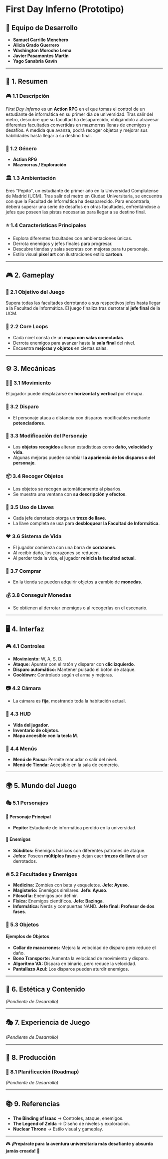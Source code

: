 # First Day Inferno (Prototipo)

## 📌 Equipo de Desarrollo
- **Samuel Carrillo Menchero**
- **Alicia Grado Guerrero**
- **Washington Morocho Lema**
- **Javier Pasamontes Martín**
- **Yago Sanabria Gavín**

---

## 📝 1. Resumen

### 🎮 1.1 Descripción
*First Day Inferno* es un **Action RPG** en el que tomas el control de un estudiante de informática en su primer día de universidad. Tras salir del metro, descubre que su facultad ha desaparecido, obligándolo a atravesar diferentes facultades convertidas en mazmorras llenas de enemigos y desafíos. A medida que avanza, podrá recoger objetos y mejorar sus habilidades hasta llegar a su destino final.

### 🏹 1.2 Género
- **Action RPG**
- **Mazmorras / Exploración**

### 🏛️ 1.3 Ambientación
Eres "Pepito", un estudiante de primer año en la Universidad Complutense de Madrid (UCM). Tras salir del metro en Ciudad Universitaria, se encuentra con que la Facultad de Informática ha desaparecido. Para encontrarla, deberá superar una serie de desafíos en otras facultades, enfrentándose a jefes que poseen las pistas necesarias para llegar a su destino final.

### ⭐ 1.4 Características Principales
- Explora diferentes facultades con ambientaciones únicas.
- Derrota enemigos y jefes finales para progresar.
- Descubre tiendas y salas secretas con mejoras para tu personaje.
- Estilo visual **pixel art** con ilustraciones estilo **cartoon**.

---

## 🎮 2. Gameplay

### 🎯 2.1 Objetivo del Juego
Supera todas las facultades derrotando a sus respectivos jefes hasta llegar a la Facultad de Informática. El juego finaliza tras derrotar al **jefe final** de la UCM.

### 🔄 2.2 Core Loops
- Cada nivel consta de un **mapa con salas conectadas**.
- Derrota enemigos para avanzar hasta la **sala final** del nivel.
- Encuentra **mejoras y objetos** en ciertas salas.

---

## ⚙️ 3. Mecánicas

### 🏃‍♂️ 3.1 Movimiento
El jugador puede desplazarse en **horizontal y vertical** por el mapa.

### 🔫 3.2 Disparo
- El personaje ataca a distancia con disparos modificables mediante **potenciadores**.

### 🎒 3.3 Modificación del Personaje
- Los **objetos recogidos** alteran estadísticas como **daño, velocidad y vida**.
- Algunas mejoras pueden cambiar **la apariencia de los disparos o del personaje**.

### 📦 3.4 Recoger Objetos
- Los objetos se recogen automáticamente al pisarlos.
- Se muestra una ventana con **su descripción y efectos**.

### 🔑 3.5 Uso de Llaves
- Cada jefe derrotado otorga un **trozo de llave**.
- La llave completa se usa para **desbloquear la Facultad de Informática**.

### ❤️ 3.6 Sistema de Vida
- El jugador comienza con una barra de **corazones**.
- Al recibir daño, los corazones se reducen.
- Al perder toda la vida, el jugador **reinicia la facultad actual**.

### 🛒 3.7 Comprar
- En la tienda se pueden adquirir objetos a cambio de **monedas**.

### 💰 3.8 Conseguir Monedas
- Se obtienen al derrotar enemigos o al recogerlas en el escenario.

---

## 🖥️ 4. Interfaz

### 🎮 4.1 Controles
- **Movimiento:** W, A, S, D.
- **Ataque:** Apuntar con el ratón y disparar con **clic izquierdo**.
- **Disparo automático:** Mantener pulsado el botón de ataque.
- **Cooldown:** Controlado según el arma y mejoras.

### 📷 4.2 Cámara
- La cámara es **fija**, mostrando toda la habitación actual.

### 🏁 4.3 HUD
- **Vida del jugador**.
- **Inventario de objetos**.
- **Mapa accesible con la tecla M**.

### 📜 4.4 Menús
- **Menú de Pausa:** Permite reanudar o salir del nivel.
- **Menú de Tienda:** Accesible en la sala de comercio.

---

## 🌍 5. Mundo del Juego

### 🎭 5.1 Personajes
#### 👤 Personaje Principal
- **Pepito:** Estudiante de informática perdido en la universidad.

#### 👹 Enemigos
- **Súbditos:** Enemigos básicos con diferentes patrones de ataque.
- **Jefes:** Poseen **múltiples fases** y dejan caer **trozos de llave** al ser derrotados.

### 🔥 5.2 Facultades y Enemigos
- **Medicina:** Zombies con bata y esqueletos. **Jefe: Ayuso**.
- **Magisterio:** Enemigos similares. **Jefe: Ayuso**.
- **Filosofía:** Enemigos por definir.
- **Física:** Enemigos científicos. **Jefe: Bazinga**.
- **Informática:** Nerds y compuertas NAND. **Jefe final: Profesor de dos fases**.

### 🎁 5.3 Objetos
#### Ejemplos de Objetos
- **Collar de macarrones:** Mejora la velocidad de disparo pero reduce el daño.
- **Bono Transporte:** Aumenta la velocidad de movimiento y disparo.
- **Algoritmo VA:** Dispara en binario, pero reduce la velocidad.
- **Pantallazo Azul:** Los disparos pueden aturdir enemigos.

---

## 🎨 6. Estética y Contenido
*(Pendiente de Desarrollo)*

---

## 🎭 7. Experiencia de Juego
*(Pendiente de Desarrollo)*

---

## 📅 8. Producción

### 📍 8.1 Planificación (Roadmap)
*(Pendiente de Desarrollo)*

---

## 📚 9. Referencias
- **The Binding of Isaac** → Controles, ataque, enemigos.
- **The Legend of Zelda** → Diseño de niveles y exploración.
- **Nuclear Throne** → Estilo visual y gameplay.

---

🎮 **¡Prepárate para la aventura universitaria más desafiante y absurda jamás creada!** 🚀